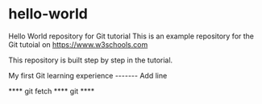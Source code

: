 # hello-world
Hello World repository for Git tutorial
This is an example repository for the Git tutoial on https://www.w3schools.com

This repository is built step by step in the tutorial.

My first Git learning experience
------- Add line


**** git fetch
**** git ****

